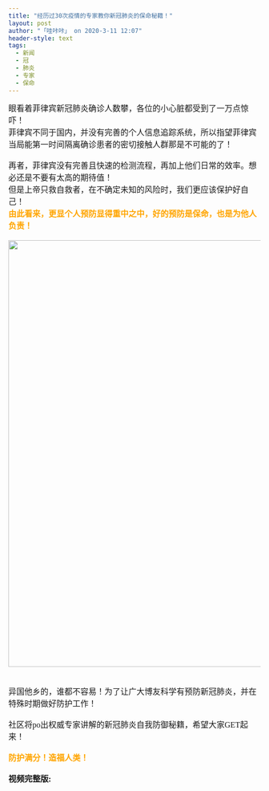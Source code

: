 ```yaml
---
title: "经历过30次疫情的专家教你新冠肺炎的保命秘籍！"
layout: post
author: "「哇咔咔」 on 2020-3-11 12:07"
header-style: text
tags:
  - 新闻
  - 冠
  - 肺炎
  - 专家
  - 保命
---
```


<head></head>
<body>
 <font face="微软雅黑"><font size="3">眼看着菲律宾新冠肺炎确诊人数攀，各位的小心脏都受到了一万点惊吓！<br> 菲律宾不同于国内，并没有完善的个人信息追踪系统，所以指望菲律宾当局能第一时间隔离确诊患者的密切接触人群那是不可能的了！<br> <br> 再者，菲律宾没有完善且快速的检测流程，再加上他们日常的效率。想必还是不要有太高的期待值！<br> 但是上帝只救自救者，在不确定未知的风险时，我们更应该保护好自己！<br> <strong><font color="#ffa500">由此看来，更显个人预防显得重中之中，好的预防是保命，也是为他人负责！</font></strong><br> <br> 
   <div align="center"> 
    <ignore_js_op> 
     <img aid="1340282" src="https://bbs.boniu123.cc/data/attachment/forum/202003/09/165602lfbv3nfb5b07227b.jpg" zoomfile="data/attachment/forum/202003/09/165602lfbv3nfb5b07227b.jpg" file="data/attachment/forum/202003/09/165602lfbv3nfb5b07227b.jpg" width="850" inpost="1"> 
     <div class="tip tip_4 aimg_tip" id="aimg_1340282_menu" style="position: absolute; display: none" disautofocus="true"> 
      <div class="xs0"> 
       <p><strong>photo_2020-03-09_16-55-42.jpg</strong> <em class="xg1">(205.3 KB, 下载次数: 0)</em></p> 
       <p> <a href="forum.php?mod=attachment&amp;aid=MTM0MDI4Mnw3MWM0YTBhOXwxNTgzOTEzNzUyfDB8NTc2ODk0&amp;nothumb=yes" target="_blank">下载附件</a> &nbsp;<a href="javascript:;" onclick="showWindow(this.id, this.getAttribute('url'), 'get', 0);" id="savephoto_1340282" url="home.php?mod=spacecp&amp;ac=album&amp;op=saveforumphoto&amp;aid=1340282&amp;handlekey=savephoto_1340282">保存到相册</a> </p> 
       <p class="xg1 y"><span title="2020-3-9 16:56">前天&nbsp;16:56</span> 上传</p> 
      </div> 
      <div class="tip_horn"></div> 
     </div> 
    </ignore_js_op> 
   </div><br> <br> 异国他乡的，谁都不容易！为了让广大博友科学有预防新冠肺炎，并在特殊时期做好防护工作！<br> <br> 社区将po出权威专家讲解的新冠肺炎自我防御秘籍，希望大家GET起来！<br> <br> <font color="#ffa500"><strong>防护满分！造福人类！</strong></font><br> <br> <strong>视频完整版:</strong><br> 
   <div align="center"> 
    <span id="flv_x4k"></span> 
    <script type="text/javascript" reload="1">$('flv_x4k').innerHTML=(mobileplayer() ? "<iframe height='500' width='800' src='https://www.youtube.com/embed/5xM4gncW1xg' frameborder=0 allowfullscreen></iframe>" : AC_FL_RunContent('width', '800', 'height', '500', 'allowNetworking', 'internal', 'allowScriptAccess', 'never', 'src', 'https://www.youtube.com/v/5xM4gncW1xg&hl=zh_CN&fs=1', 'quality', 'high', 'bgcolor', '#ffffff', 'wmode', 'transparent', 'allowfullscreen', 'true'));</script> 
   </div><br> <br> </font></font>
</body>


